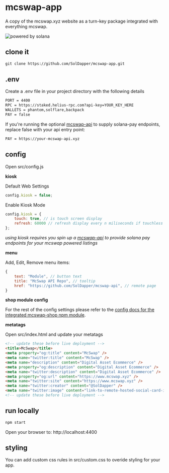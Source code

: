 # mcswap-app
A copy of the mcswap.xyz website as a turn-key package integrated with everything mcswap. 

![powered by solana](https://repository-images.githubusercontent.com/944753274/1145e6b0-4ad7-4887-acf9-21b9d673a8fd)

## clone it
```html
git clone https://github.com/SolDapper/mcswap-app.git
```

## .env
Create a .env file in your project directory with the following details
```html
PORT = 4400
RPC = https://staked.helius-rpc.com?api-key=YOUR_KEY_HERE
WALLETS = phantom,solflare,backpack
PAY = false
```

If you're running the optional [mcswap-api](https://github.com/SolDapper/mcswap-api) to supply solana-pay endpoints, replace false with your api entry point:
```html
PAY = https://your-mcswap-api.xyz
```

## config 
Open src/config.js

**kiosk** 

Default Web Settings
```javascript
config.kiosk = false;
```
Enable Kiosk Mode
```javascript
config.kiosk = {
    touch: true, // is touch screen display
    refresh: 60000 // refresh display every n miliseconds if touchless display (ignored if touch is true)
};
```
*using kiosk requires you spin up a [mcswap-api](https://github.com/SolDapper/mcswap-api) to provide solana pay endpoints for your mcswap powered listings*

**menu**

Add, Edit, Remove menu items:
```javascript
{
    text: "Module", // button text
    title: "McSwap API Repo", // tooltip
    href: "https://github.com/SolDapper/mcswap-api", // remote page
}
```

**shop module config**

For the rest of the config settings please refer to the [config docs for the integrated mcswap-shop npm module](https://github.com/SolDapper/mcswap-shop?tab=readme-ov-file#config-options).

**metatags**

Open src/index.html and update your metatags
```html
<!-- update these before live deployment -->
<title>McSwap</title>
<meta property="og:title" content="McSwap" />
<meta name="twitter:title" content="McSwap" />
<meta name="description" content="Digital Asset Ecommerce" />
<meta property="og:description" content="Digital Asset Ecommerce" />
<meta name="twitter:description" content="Digital Asset Ecommerce" />
<meta property="og:url" content="https://www.mcswap.xyz" />
<meta name="twitter:site" content="https://www.mcswap.xyz" />
<meta name="twitter:creator" content="@SolDapper" />
<meta name="twitter:image" content="link-to-remote-hosted-social-card-image" />
<!-- update these before live deployment -->
```

## run locally
```html
npm start
```
Open your browser to: http://localhost:4400

## styling
You can add custom css rules in src/custom.css to overide styling for your app.